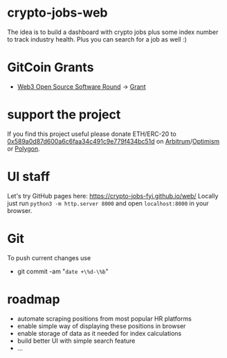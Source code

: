 # crypto-jobs-web
The idea is to build a dashboard with crypto jobs plus some index number to track industry health. Plus you can search for a job as well :)

# GitCoin Grants
- [Web3 Open Source Software Round](https://explorer.gitcoin.co/#/round/1/0x12bb5bbbfe596dbc489d209299b8302c3300fa40) -> [Grant](https://explorer.gitcoin.co/#/round/1/0x12bb5bbbfe596dbc489d209299b8302c3300fa40/0x12bb5bbbfe596dbc489d209299b8302c3300fa40-110)

# support the project
If you find this project useful please donate ETH/ERC-20 to [0x589a0d87d600a6c6faa34c491c9e779f434bc51d](https://etherscan.io/address/0x589a0d87d600a6c6faa34c491c9e779f434bc51d) on [Arbitrum](https://bridge.arbitrum.io/)/[Optimism](https://www.optimism.io/) or [Polygon](https://wallet.polygon.technology/).

# UI staff
Let's try GitHub pages here: https://crypto-jobs-fyi.github.io/web/
Locally just run `python3 -m http.server 8000` and open `localhost:8000` in your browser.

# Git
To push current changes use 
- git commit -am "`date +\%d-\%b`"

# roadmap
- automate scraping positions from most popular HR platforms
- enable simple way of displaying these positions in browser
- enable storage of data as it needed for index calculations
- build better UI with simple search feature
- ...
